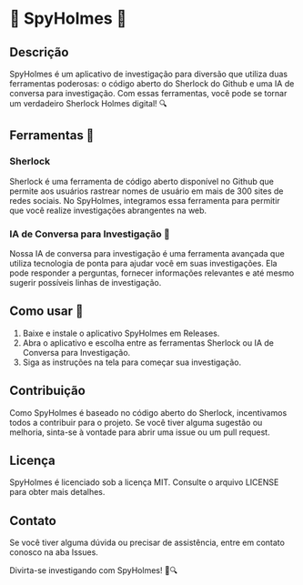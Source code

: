 # 🎩 SpyHolmes 🎩

## Descrição

SpyHolmes é um aplicativo de investigação para diversão que utiliza duas ferramentas poderosas: o código aberto do Sherlock do Github e uma IA de conversa para investigação. Com essas ferramentas, você pode se tornar um verdadeiro Sherlock Holmes digital! 🔍

## Ferramentas 🔧

### Sherlock

Sherlock é uma ferramenta de código aberto disponível no Github que permite aos usuários rastrear nomes de usuário em mais de 300 sites de redes sociais. No SpyHolmes, integramos essa ferramenta para permitir que você realize investigações abrangentes na web.

### IA de Conversa para Investigação 🧠

Nossa IA de conversa para investigação é uma ferramenta avançada que utiliza tecnologia de ponta para ajudar você em suas investigações. Ela pode responder a perguntas, fornecer informações relevantes e até mesmo sugerir possíveis linhas de investigação.

## Como usar 🔔

1. Baixe e instale o aplicativo SpyHolmes em Releases.
2. Abra o aplicativo e escolha entre as ferramentas Sherlock ou IA de Conversa para Investigação.
3. Siga as instruções na tela para começar sua investigação.

## Contribuição

Como SpyHolmes é baseado no código aberto do Sherlock, incentivamos todos a contribuir para o projeto. Se você tiver alguma sugestão ou melhoria, sinta-se à vontade para abrir uma issue ou um pull request.

## Licença

SpyHolmes é licenciado sob a licença MIT. Consulte o arquivo LICENSE para obter mais detalhes.

## Contato

Se você tiver alguma dúvida ou precisar de assistência, entre em contato conosco na aba Issues.

Divirta-se investigando com SpyHolmes! 🎩🔍
